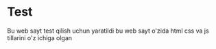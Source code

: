 # Test
Bu web sayt test qilish uchun yaratildi
bu web sayt o'zida html css va js tillarini o'z ichiga olgan
